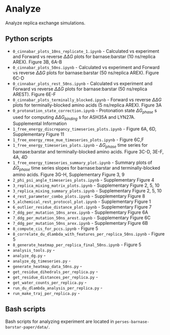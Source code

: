 # Analyze
Analyze replica exchange simulations.

## Python scripts
- `0_cinnabar_plots_10ns_replicate_1.ipynb` - Calculated vs experiment and Forward vs reverse $\Delta\Delta G$ plots for barnase:barstar (10 ns/replica AREX). Figure 3B, 6A-B
- `0_cinnabar_plots_50ns.ipynb` - Calculated vs experiment and Forward vs reverse $\Delta\Delta G$ plots for barnase:barstar (50 ns/replica AREX). Figure 6C-D
- `0_cinnabar_plots_rest_50ns.ipynb` - Calculated vs experiment and Forward vs reverse $\Delta\Delta G$ plots for barnase:barstar (50 ns/replica AREST). Figure 6E-F
- `0_cinnabar_plots_terminally_blocked.ipynb` - Forward vs reverse $\Delta\Delta G$ plots for terminally-blocked amino acids (5 ns/replica AREX). Figure 3A
- `0_protonation_state_correction.ipynb` - Protonation state $\Delta G_{phase}$ s used for computing $\Delta\Delta G_{binding}$ s for ASH35A and LYN27A. Supplemental Information
- `1_free_energy_discrepancy_timeseries_plots.ipynb` - Figure 6A, 6D, Supplementary Figure 11
- `1_free_energy_rmse_mue_timeseries_plots.ipynb` - Figure 6C,F
- `1_free_energy_timeseries_plots.ipynb` - $\Delta G_{phase}$ time series for barnase:barstar and terminally-blocked amino acids. Figure 3C-D, 3E-F, 4A, 4D
- `1_free_energy_timeseries_summary_plot.ipynb` - Summary plots of $\Delta G_{phase}$ time series slopes for barnase:barstar and terminally-blocked amino acids. Figure 3G-H, Supplementary Figure 3, 9
- `2_phi_psi_angle_timeseries_plots.ipynb` - Supplementary Figure 4
- `3_replica_mixing_matrix_plots.ipynb` - Supplementary Figure 2, 5, 10
- `3_replica_mixing_summary_plots.ipynb` - Supplementary Figure 2, 5, 10
- `4_rest_parameter_combo_plots.ipynb` - Supplementary Figure 8
- `5_alchemical_rest_protocol_plot.ipynb` - Supplementary Figure 1
- `6_outlier_residue_distance_plot.ipynb` - Supplementary Figure 7
- `7_ddg_per_mutation_10ns_arex.ipynb` - Supplementary Figure 6A
- `7_ddg_per_mutation_50ns_arest.ipynb` - Supplementary Figure 6C
- `7_ddg_per_mutation_50ns_arex.ipynb` - Supplementary Figure 6B
- `8_compute_cis_for_pccs.ipynb` -  Figure 5
- `8_correlate_du_dlambda_with_features_per_replica_50ns.ipynb` - Figure 5
- `8_generate_heatmap_per_replica_final_50ns.ipynb` - Figure 5
- `analysis_tools.py` - 
- `analyze_dg.py` - 
- `analyze_dg_timeseries.py` - 
- `generate_heatmap_data_50ns.py` - 
- `get_residue_dihedrals_per_replica.py` - 
- `get_residue_distances_per_replica.py` - 
- `get_water_counts_per_replica.py` - 
- `run_du_dlambda_analysis_per_replica.py` - 
- `run_make_traj_per_replica.py` - 

## Bash scripts
Bash scripts for analyzing experiment are located in `perses-barnase-barstar-paper/data/`.
